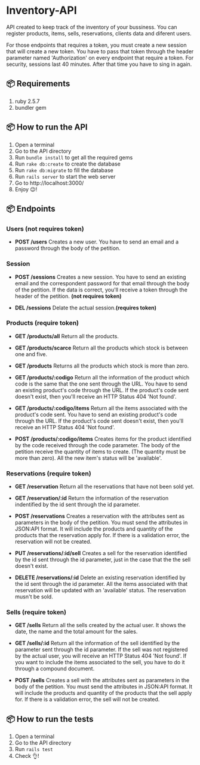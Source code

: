 # Inventory-API
   API created to keep track of the inventory of your bussiness. You can register products, items, sells, reservations, clients data and diferent users. 

   For those endpoints that requires a token, you must create a new session that will create a new token. You have to pass that token through the header parameter named 'Authorization' on every endpoint that require a token. For security, sessions last 40 minutes. After that time you have to sing in again.
   
## :package: Requirements

1. ruby 2.5.7
2. bundler gem

## :package: How to run the API

1. Open a terminal
2. Go to the API directory
3. Run `bundle install` to get all the required gems
4. Run `rake db:create` to create the database
5. Run `rake db:migrate` to fill the database 
6. Run `rails server` to start the web server
7. Go to http://localhost:3000/
8. Enjoy :wink:!

## :package: Endpoints 
### Users (not requires token)
   - **POST /users** Creates a new user. You have to send an email and a password through the body of the petition.

### Session 
   - **POST /sessions** Creates a new session. You have to send an existing email and the correspondent password for            that email through the body of the petition. If the data is correct, you'll receive a token through the header of the        petition. **(not requires token)**

  - **DEL  /sessions** Delate the actual session.**(requires token)**

### Products (require token)
  - **GET  /products/all** Return all the products.
  
  - **GET  /products/scarce** Return all the products which stock is between one and five.
  
  - **GET  /products** Returns all the products which stock is more than zero.
  
  - **GET  /products/:codigo** Return all the information of the product which code is the same that the one sent through the   URL. You have to send an existing product's code through the URL. If the product's code sent doesn't exist, then you'll       receive an HTTP Status 404 'Not found'.
  
  - **GET  /products/:codigo/items** Return all the items associated with the product's code sent. You have to send an         existing product's code through the URL. If the product's code sent doesn't exist, then you'll receive an HTTP Status 404     'Not found'.
  
  - **POST /products/:codigo/items** Creates items for the product identified by the code received through the code             parameter. The body of the petition receive the quantity of items to create. (The quantity must be more than zero). All the   new item's status will be 'available'.
  
### Reservations (require token)
   - **GET  /reservation** Return all the reservations that have not been sold yet.
   
   - **GET  /reservation/:id** Return the information of the reservation indentified by the id sent through the id parameter.
   
   - **POST /reservations** Creates a reservation with the attributes sent as parameters in the body of the petition. You        must send the attributes in JSON:API format. It will include the products and quantity of the products that the              reservation apply for. If there is a validation error, the reservation will not be created.
   
   - **PUT /reservations/:id/sell** Creates a sell for the reservation identified by the id sent through the id parameter,      just in the case that the the sell doesn't exist.
   
   - **DELETE /reservations/:id** Delete an existing reservation identified by the id sent through the id parameter. All the    items associated with that reservation will be updated with an 'available' status. The reservation musn't be sold.

### Sells (require token)
   - **GET /sells** Return all the sells created by the actual user. It shows the date, the name and the total amount for the    sales.
   
   - **GET /sells/:id** Return all the information of the sell identified by the parameter sent through the id parameter. If      the sell was not registered by the actual user, you will receive an HTTP Status 404 'Not found'. If you want to include      the items associated to the sell, you have to do it through a compound document. 
   
   - **POST /sells** Creates a sell with the attributes sent as parameters in the body of the petition. You must send the          attributes in JSON:API format. It will include the products and quantity of the products that the sell apply for. If          there is a validation error, the sell will not be created.
   
   ## :package: How to run the tests

1. Open a terminal
2. Go to the API directory
3. Run `rails test`
4. Check :ok_hand:!
